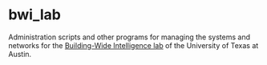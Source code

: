 bwi_lab
=======

Administration scripts and other programs for managing the systems and
networks for the
[Building-Wide Intelligence lab](http://www.cs.utexas.edu/~larg/bwi_web/)
of the University of Texas at Austin.

